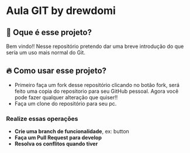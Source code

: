# Aula GIT by drewdomi

## 💭 Oque é esse projeto?
Bem vindo!! Nesse repositório pretendo dar uma breve introdução do que sería um uso mais normal do Git.

## 🔥 Como usar esse projeto?
- Primeiro faça um fork desse repositório clicando no botão fork, será feito uma copia do repositorio para seu GitHub pessoal. Agora você pode fazer qualquer alteração que quiser!!
- Faça um clone do repositório para seu pc.

### Realize essas operações
- **Crie uma branch de funcionalidade**, ex: button
- **Faça um Pull Request para develop**
- **Resolva os conflitos quando tiver** 
